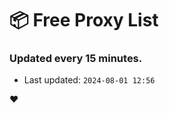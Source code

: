 # :package: Free Proxy List
### Updated every 15 minutes.

- Last updated: `2024-08-01 12:56`

:heart:
